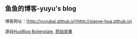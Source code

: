 ## 鱼鱼的博客-yuyu's blog



博客网址：[http://yuyubai.github.io](http://xiaoye-hua.github.io)


源自[HuxBlog Boilerplate](https://github.com/Huxpro/huxblog-boilerplate), [原始效果](http://huangxuan.me/huxblog-boilerplate/)
